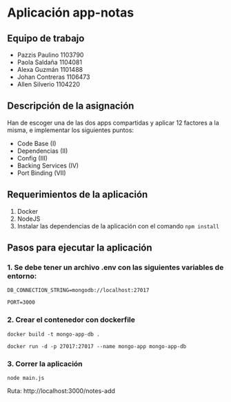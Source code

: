 # Aplicación app-notas

## Equipo de trabajo
- Pazzis Paulino 1103790
- Paola Saldaña 1104081
- Alexa Guzmán 1101488
- Johan Contreras 1106473
- Allen Silverio 1104220

## Descripción de la asignación
Han de escoger una de las dos apps compartidas y aplicar 12 factores a la misma, e implementar los siguientes puntos:

- Code Base (I)
- Dependencias (II)
- Config (III)
- Backing Services (IV)
- Port Binding (VII)

## Requerimientos de la aplicación
1. Docker
2. NodeJS
3. Instalar las dependencias de la aplicación con el comando `npm install`

## Pasos para ejecutar la aplicación

### 1. Se debe tener un archivo .env con las siguientes variables de entorno:

`DB_CONNECTION_STRING=mongodb://localhost:27017`

`PORT=3000`

### 2. Crear el contenedor con dockerfile

`docker build -t mongo-app-db .`

`docker run -d -p 27017:27017 --name mongo-app mongo-app-db`


### 3. Correr la aplicación
`node main.js`

Ruta: http://localhost:3000/notes-add